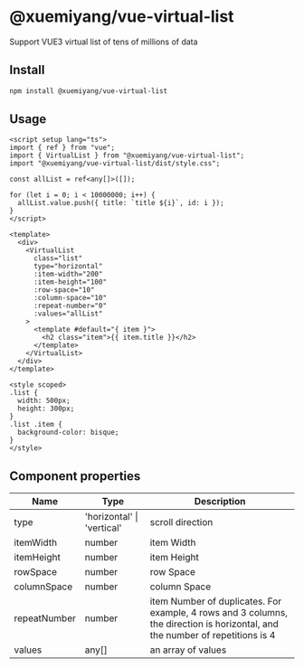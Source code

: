 # @xuemiyang/vue-virtual-list

Support VUE3 virtual list of tens of millions of data

## Install

```sh
npm install @xuemiyang/vue-virtual-list
```

## Usage

```vue
<script setup lang="ts">
import { ref } from "vue";
import { VirtualList } from "@xuemiyang/vue-virtual-list";
import "@xuemiyang/vue-virtual-list/dist/style.css";

const allList = ref<any[]>([]);

for (let i = 0; i < 10000000; i++) {
  allList.value.push({ title: `title ${i}`, id: i });
}
</script>

<template>
  <div>
    <VirtualList
      class="list"
      type="horizontal"
      :item-width="200"
      :item-height="100"
      :row-space="10"
      :column-space="10"
      :repeat-number="0"
      :values="allList"
    >
      <template #default="{ item }">
        <h2 class="item">{{ item.title }}</h2>
      </template>
    </VirtualList>
  </div>
</template>

<style scoped>
.list {
  width: 500px;
  height: 300px;
}
.list .item {
  background-color: bisque;
}
</style>
```

## Component properties

Name         |  Type                        |  Description 
-------------|------------------------------|------------
type         |  'horizontal' \| 'vertical'  |  scroll direction
itemWidth    |  number                      |  item Width
itemHeight   |  number                      |  item Height 
rowSpace     |  number                      |  row Space
columnSpace  |  number                      |  column Space
repeatNumber |  number                      |  item Number of duplicates. For example, 4 rows and 3 columns, the direction is horizontal, and the number of repetitions is 4
values       |  any[]                       |  an array of values